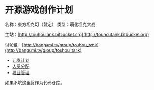 开源游戏创作计划
==================

名称：東方坦克幻（暂定） 
类型：萌化坦克大战

主站：[http://touhoutank.bitbucket.org](http://touhoutank.bitbucket.org)

讨论组：[http://bangumi.tv/group/touhou_tank](http://bangumi.tv/group/touhou_tank)

- [开发计划](http://touhoutank.bitbucket.org/plan.html)
- [人员分配](http://touhoutank.bitbucket.org/member.html)
- [项目管理](http://touhoutank.bitbucket.org/manage.html)

如果不坑这里将作为代码仓库。

